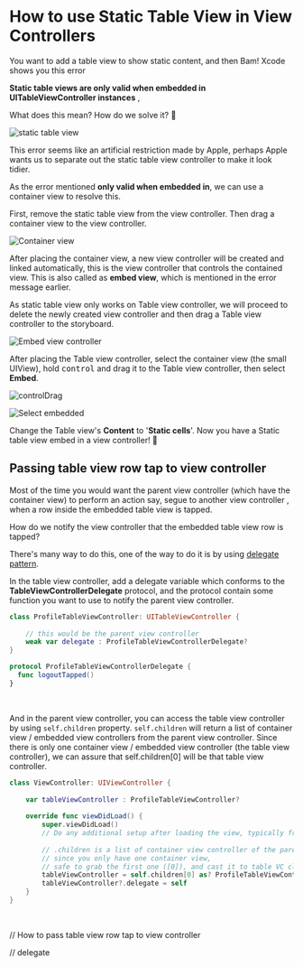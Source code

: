 # How to use Static Table View in View Controllers



You want to add a table view to show static content, and then Bam! Xcode shows you this error  

**Static table views are only valid when embedded in UITableViewController instances** , 

What does this mean? How do we solve it? 🤔



![static table view](https://iosimage.s3.amazonaws.com/2018/40-static-table-view/staticTableError.png)



This error seems like an artificial restriction made by Apple, perhaps Apple wants us to separate out the static table view controller to make it look tidier.



As the error mentioned **only valid when embedded in**, we can use a container view to resolve this.

First, remove the static table view from the view controller. Then drag a container view to the view controller.



![Container view](https://iosimage.s3.amazonaws.com/2018/40-static-table-view/containerView.png)



After placing the container view, a new view controller will be created and linked automatically, this is the view controller that controls the contained view. This is also called as **embed view**, which is mentioned in the error message earlier.



As static table view only works on Table view controller, we will proceed to delete the newly created view controller and then drag a Table view controller to the storyboard.

![Embed view controller](https://iosimage.s3.amazonaws.com/2018/40-static-table-view/embedViewController.png)



After placing the Table view controller, select the container view (the small UIView), hold <kbd>control</kbd> and drag it to the Table view controller, then select **Embed**.



![controlDrag](https://iosimage.s3.amazonaws.com/2018/40-static-table-view/controlDrag.png)



![Select embedded](https://iosimage.s3.amazonaws.com/2018/40-static-table-view/chooseEmbed.png)



Change the Table view's **Content** to '**Static cells**'. Now you have a Static table view embed in a view controller! 🙌



## Passing table view row tap to view controller

Most of the time you would want the parent view controller (which have the container view) to perform an action say, segue to another view controller , when a row inside the embedded table view is tapped.



How do we notify the view controller that the embedded table view row is tapped?



There's many way to do this, one of the way to do it is by using [delegate pattern](https://fluffy.es/eli-5-delegate/).



In the table view controller, add a delegate variable which conforms to the **TableViewControllerDelegate** protocol, and the protocol contain some function you want to use to notify the parent view controller.

```swift
class ProfileTableViewController: UITableViewController {
 
    // this would be the parent view controller
    weak var delegate : ProfileTableViewControllerDelegate?
}

protocol ProfileTableViewControllerDelegate {
  func logoutTapped()
}
```

<br>



And in the parent view controller, you can access the table view controller by using `self.children` property. `self.children` will return a list of container view / embedded view controllers from the parent view controller. Since there is only one container view / embedded view controller (the table view controller), we can assure that self.children[0] will be that table view controller. 



```swift
class ViewController: UIViewController {
    
    var tableViewController : ProfileTableViewController?
    
    override func viewDidLoad() {
        super.viewDidLoad()
        // Do any additional setup after loading the view, typically from a nib.
        
        // .children is a list of container view controller of the parent view controller
        // since you only have one container view,
        // safe to grab the first one ([0]), and cast it to table VC class
        tableViewController = self.children[0] as? ProfileTableViewController
        tableViewController?.delegate = self
    }
}
```

<br>



// How to pass table view row tap to view controller

// delegate


